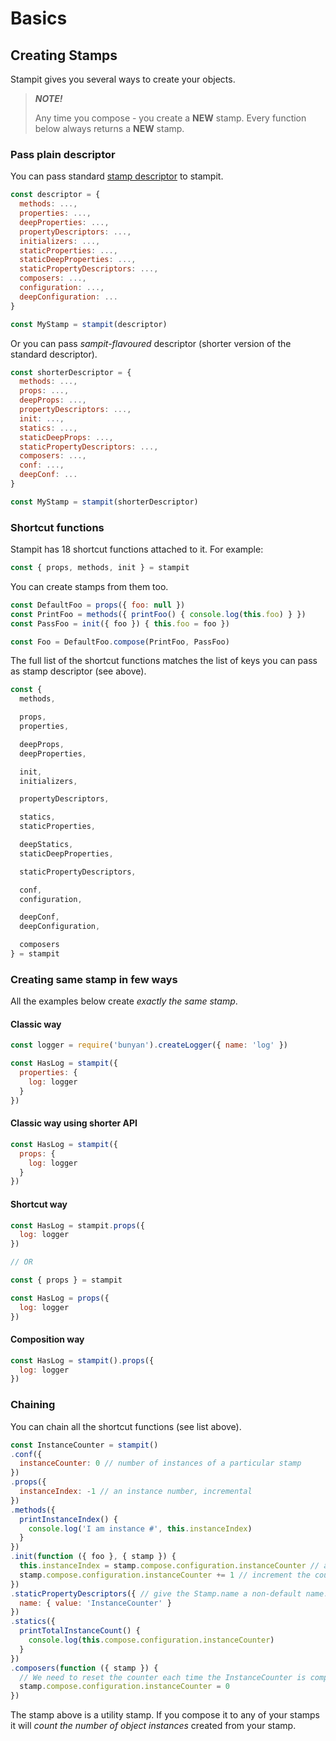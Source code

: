 # Basics

## Creating Stamps

Stampit gives you several ways to create your objects.

> _**NOTE!**_
>
> Any time you compose - you create a **NEW** stamp. Every function below always returns a **NEW** stamp.

### Pass plain descriptor

You can pass standard [stamp descriptor](/composition.md) to stampit.

```js
const descriptor = {
  methods: ...,
  properties: ...,
  deepProperties: ...,
  propertyDescriptors: ...,
  initializers: ...,
  staticProperties: ...,
  staticDeepProperties: ...,
  staticPropertyDescriptors: ...,
  composers: ...,
  configuration: ...,
  deepConfiguration: ...
}

const MyStamp = stampit(descriptor)
```

Or you can pass _sampit-flavoured_ descriptor \(shorter version of the standard descriptor\).

```js
const shorterDescriptor = {
  methods: ...,
  props: ...,
  deepProps: ...,
  propertyDescriptors: ...,
  init: ...,
  statics: ...,
  staticDeepProps: ...,
  staticPropertyDescriptors: ...,
  composers: ...,
  conf: ...,
  deepConf: ...
}

const MyStamp = stampit(shorterDescriptor)
```

### Shortcut functions

Stampit has 18 shortcut functions attached to it. For example:

```js
const { props, methods, init } = stampit
```

You can create stamps from them too.

```js
const DefaultFoo = props({ foo: null })
const PrintFoo = methods({ printFoo() { console.log(this.foo) } })
const PassFoo = init({ foo }) { this.foo = foo })

const Foo = DefaultFoo.compose(PrintFoo, PassFoo)
```

The full list of the shortcut functions matches the list of keys you can pass as stamp descriptor \(see above\).

```js
const {
  methods,

  props,
  properties,

  deepProps,
  deepProperties,

  init,  
  initializers,

  propertyDescriptors,

  statics,
  staticProperties,

  deepStatics,
  staticDeepProperties,

  staticPropertyDescriptors,

  conf,
  configuration,

  deepConf,
  deepConfiguration,

  composers
} = stampit
```

### Creating same stamp in few ways

All the examples below create _exactly the same stamp_.

#### Classic way

```js
const logger = require('bunyan').createLogger({ name: 'log' })

const HasLog = stampit({
  properties: {
    log: logger
  }
})
```

#### Classic way using shorter API

```js
const HasLog = stampit({
  props: {
    log: logger
  }
})
```

#### Shortcut way

```js
const HasLog = stampit.props({
  log: logger
})

// OR

const { props } = stampit

const HasLog = props({
  log: logger
})
```

#### Composition way

```js
const HasLog = stampit().props({
  log: logger
})
```

### Chaining

You can chain all the shortcut functions \(see list above\).

```js
const InstanceCounter = stampit()
.conf({
  instanceCounter: 0 // number of instances of a particular stamp
})
.props({
  instanceIndex: -1 // an instance number, incremental
})
.methods({
  printInstanceIndex() {
    console.log('I am instance #', this.instanceIndex)
  } 
})
.init(function ({ foo }, { stamp }) {
  this.instanceIndex = stamp.compose.configuration.instanceCounter // assign instance number
  stamp.compose.configuration.instanceCounter += 1 // increment the counter
})
.staticPropertyDescriptors({ // give the Stamp.name a non-default name. Works in ES6 only.
  name: { value: 'InstanceCounter' }
})
.statics({ 
  printTotalInstanceCount() {
    console.log(this.compose.configuration.instanceCounter)
  } 
})
.composers(function ({ stamp }) {
  // We need to reset the counter each time the InstanceCounter is composed with.
  stamp.compose.configuration.instanceCounter = 0
})
```

The stamp above is a utility stamp. If you compose it to any of your stamps it will _count the number of object instances_ created from your stamp.

